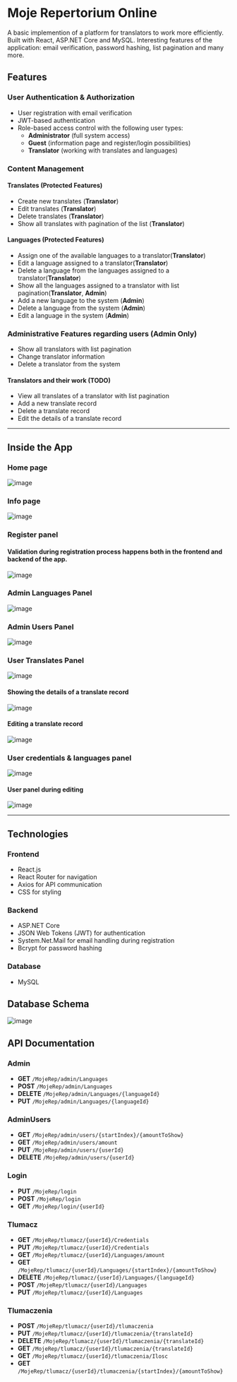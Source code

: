 # Moje Repertorium Online

A basic implemention of a platform for translators to work more efficiently. Built with React, ASP.NET Core and MySQL.
Interesting features of the application: email verification, password hashing, list pagination and many more.
## Features

### User Authentication & Authorization
- User registration with email verification
- JWT-based authentication
- Role-based access control with the following user types:
  - **Administrator** (full system access)
  - **Guest** (information page and register/login possibilities)
  - **Translator** (working with translates and languages)

### Content Management

#### Translates (Protected Features)
- Create new translates (**Translator**)
- Edit translates (**Translator**)
- Delete translates (**Translator**)
- Show all translates with pagination of the list (**Translator**)

#### Languages  (Protected Features)
- Assign one of the available languages to a translator(**Translator**)
- Edit a language assigned to a translator(**Translator**)
- Delete a language from the languages assigned to a translator(**Translator**)
- Show all the languages assigned to a translator with list pagination(**Translator**, **Admin**)
- Add a new language to the system (**Admin**)
- Delete a language from the system (**Admin**)
- Edit a language in the system (**Admin**)


### Administrative Features regarding users (Admin Only)
- Show all translators with list pagination
- Change translator information
- Delete a translator from the system

#### Translators and their work (TODO)
- View all translates of a translator with list pagination
- Add a new translate record
- Delete a translate record
- Edit the details of a translate record

---

## Inside the App

### Home page
![image](https://github.com/user-attachments/assets/40b8bd31-6c27-4ec2-bc4d-15440c98b59f)
### Info page
![image](https://github.com/user-attachments/assets/bf3a9158-fa5a-4ecb-aa83-7a710fd3c57b)
### Register panel
#### Validation during registration process happens both in the frontend and backend of the app.
![image](https://github.com/user-attachments/assets/7167c6b6-0869-4da6-b576-fe563150d7de)
### Admin Languages Panel 
![image](https://github.com/user-attachments/assets/78b94b62-4092-466d-850c-c1cddbf6af48)
### Admin Users Panel
![image](https://github.com/user-attachments/assets/494e2931-18fc-4685-a3b8-3a85a5085839)
### User Translates Panel
![image](https://github.com/user-attachments/assets/5e37ccfa-3655-422f-8993-aaef46d8db38)
#### Showing the details of a translate record 
![image](https://github.com/user-attachments/assets/fa7725e8-4083-42d8-ac63-b2181f5a3b43)
#### Editing a translate record 
![image](https://github.com/user-attachments/assets/6b4120b0-f42c-44b8-aa44-62906e680bb3)
### User credentials & languages panel
![image](https://github.com/user-attachments/assets/556baaba-6be5-4404-ae4b-501221242dfb)
#### User panel during editing
![image](https://github.com/user-attachments/assets/b47cf1a6-9d55-44c4-b76f-66a4abf397ab)

---

## Technologies

### Frontend
- React.js
- React Router for navigation
- Axios for API communication
- CSS for styling

### Backend
- ASP.NET Core
- JSON Web Tokens (JWT) for authentication
- System.Net.Mail for email handling during registration
- Bcrypt for password hashing

### Database
- MySQL

## Database Schema
![image](https://github.com/user-attachments/assets/9877735c-a10d-4ea8-a414-bf54196c74e6)

## API Documentation

### Admin
- **GET** `/MojeRep/admin/Languages`
- **POST** `/MojeRep/admin/Languages`
- **DELETE** `/MojeRep/admin/Languages/{languageId}`
- **PUT** `/MojeRep/admin/Languages/{languageId}`

### AdminUsers
- **GET** `/MojeRep/admin/users/{startIndex}/{amountToShow}`
- **GET** `/MojeRep/admin/users/amount`
- **PUT** `/MojeRep/admin/users/{userId}`
- **DELETE** `/MojeRep/admin/users/{userId}`

### Login
- **PUT** `/MojeRep/login`
- **POST** `/MojeRep/login`
- **GET** `/MojeRep/login/{userId}`

### Tlumacz
- **GET** `/MojeRep/tlumacz/{userId}/Credentials`
- **PUT** `/MojeRep/tlumacz/{userId}/Credentials`
- **GET** `/MojeRep/tlumacz/{userId}/Languages/amount`
- **GET** `/MojeRep/tlumacz/{userId}/Languages/{startIndex}/{amountToShow}`
- **DELETE** `/MojeRep/tlumacz/{userId}/Languages/{languageId}`
- **POST** `/MojeRep/tlumacz/{userId}/Languages`
- **PUT** `/MojeRep/tlumacz/{userId}/Languages`

### Tlumaczenia 
- **POST** `/MojeRep/tlumacz/{userId}/tlumaczenia`
- **PUT** `/MojeRep/tlumacz/{userId}/tlumaczenia/{translateId}`
- **DELETE** `/MojeRep/tlumacz/{userId}/tlumaczenia/{translateId}`
- **GET** `/MojeRep/tlumacz/{userId}/tlumaczenia/{translateId}`
- **GET** `/MojeRep/tlumacz/{userId}/tlumaczenia/Ilosc`
- **GET** `/MojeRep/tlumacz/{userId}/tlumaczenia/{startIndex}/{amountToShow}`


